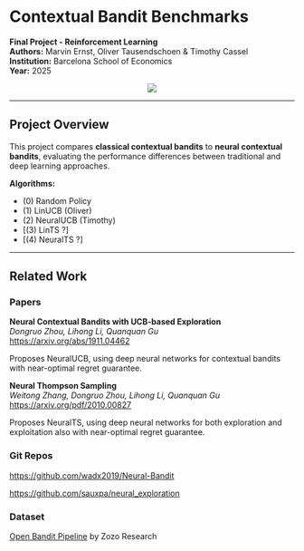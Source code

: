 # Contextual Bandit Benchmarks

**Final Project - Reinforcement Learning**  
**Authors:** Marvin Ernst, Oliver Tausendschoen & Timothy Cassel  
**Institution:** Barcelona School of Economics  
**Year:** 2025

<p align="center">
  <img src="https://img.shields.io/badge/python-3.12-blue?logo=python">
</p>

---

## Project Overview

This project compares **classical contextual bandits** to **neural contextual bandits**, evaluating the performance differences between traditional and deep learning approaches.

**Algorithms:**
- (0) Random Policy
- (1) LinUCB (Oliver)
- (2) NeuralUCB (Timothy)
- [(3) LinTS ?]
- [(4) NeuralTS ?]

---

## Related Work

### Papers

**Neural Contextual Bandits with UCB-based Exploration**  
*Dongruo Zhou, Lihong Li, Quanquan Gu*  
https://arxiv.org/abs/1911.04462

Proposes NeuralUCB, using deep neural networks for contextual bandits with near-optimal regret guarantee.

**Neural Thompson Sampling**  
*Weitong Zhang, Dongruo Zhou, Lihong Li, Quanquan Gu*  
https://arxiv.org/pdf/2010.00827

Proposes NeuralTS, using deep neural networks for both exploration and exploitation also with near-optimal regret guarantee. 

### Git Repos
https://github.com/wadx2019/Neural-Bandit

https://github.com/sauxpa/neural_exploration

### Dataset
[Open Bandit Pipeline](https://github.com/st-tech/zr-obp) by Zozo Research
